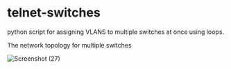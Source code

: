# telnet-switches
python script for assigning VLANS to multiple switches at once using loops.

The network topology for multiple switches

![Screenshot (27)](https://user-images.githubusercontent.com/61822296/151019473-e7fb0639-ba08-443b-ab9e-591e254c8add.png)
